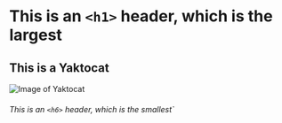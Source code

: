 # This is an `<h1>` header, which is the largest

## This is a Yaktocat
![Image of Yaktocat](https://octodex.github.com/images/yaktocat.png)
###### This is an `<h6>` header, which is the smallest`
